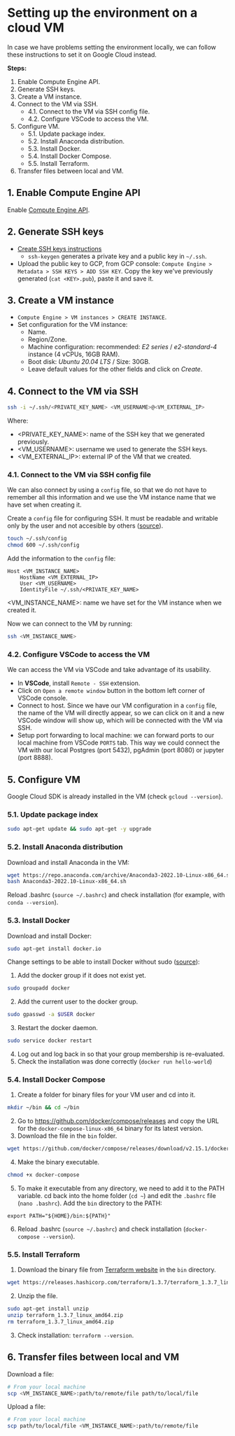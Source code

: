 # Setting up the environment on a cloud VM

In case we have problems setting the environment locally, we can follow these instructions to set it on Google Cloud instead.

**Steps:**
1. Enable Compute Engine API.
2. Generate SSH keys.
3. Create a VM instance.
4. Connect to the VM via SSH.
    * 4.1. Connect to the VM via SSH config file.
    * 4.2. Configure VSCode to access the VM.
5. Configure VM.
    * 5.1. Update package index.
    * 5.2. Install Anaconda distribution.
    * 5.3. Install Docker.
    * 5.4. Install Docker Compose.
    * 5.5. Install Terraform.
6. Transfer files between local and VM.

## 1. Enable Compute Engine API

Enable [Compute Engine API](https://console.cloud.google.com/apis/library/compute.googleapis.com).


## 2. Generate SSH keys

* [Create SSH keys instructions](https://cloud.google.com/compute/docs/connect/create-ssh-keys)
    + `ssh-keygen` generates a private key and a public key in `~/.ssh`.
* Upload the public key to GCP, from GCP console: `Compute Engine > Metadata > SSH KEYS > ADD SSH KEY`. Copy the key we've previously generated (`cat <KEY>.pub`), paste it and save it.


## 3. Create a VM instance

* `Compute Engine > VM instances > CREATE INSTANCE`.
* Set configuration for the VM instance:
    + Name.
    + Region/Zone.
    + Machine configuration: recommended: *E2 series* / *e2-standard-4* instance (4 vCPUs, 16GB RAM).
    + Boot disk: *Ubuntu 20.04 LTS* / Size: 30GB.
    * Leave default values for the other fields and click on *Create*.

## 4. Connect to the VM via SSH

```bash
ssh -i ~/.ssh/<PRIVATE_KEY_NAME> <VM_USERNAME>@<VM_EXTERNAL_IP>
```
Where:
* <PRIVATE_KEY_NAME>: name of the SSH key that we generated previously.
* <VM_USERNAME>: username we used to generate the SSH keys.
* <VM_EXTERNAL_IP>: external IP of the VM that we created.


### 4.1. Connect to the VM via SSH config file

We can also connect by using a `config` file, so that we do not have to remember all this information and we use the VM instance name that we have set when creating it.

Create a `config` file for configuring SSH. It must be readable and writable only by the user and not accesible by others ([source](https://linuxize.com/post/using-the-ssh-config-file/)).

```bash
touch ~/.ssh/config
chmod 600 ~/.ssh/config
```

Add the information to the `config` file:

```config
Host <VM_INSTANCE_NAME>
    HostName <VM_EXTERNAL_IP>
    User <VM_USERNAME>
    IdentityFile ~/.ssh/<PRIVATE_KEY_NAME>
```
<VM_INSTANCE_NAME>: name we have set for the VM instance when we created it.

Now we can connect to the VM by running:

```bash
ssh <VM_INSTANCE_NAME>
```

### 4.2. Configure VSCode to access the VM
We can access the VM via VSCode and take advantage of its usability.
* In **VSCode**, install `Remote - SSH` extension.
* Click on `Open a remote window` button in the bottom left corner of VSCode console.
* Connect to host. Since we have our VM configuration in a `config` file, the name of the VM will directly appear, so we can click on it and a new VSCode window will show up, which will be connected with the VM via SSH.
* Setup port forwarding to local machine: we can forward ports to our local machine from VSCode `PORTS` tab. This way we could connect the VM with our local Postgres (port 5432), pgAdmin (port 8080) or jupyter (port 8888).

## 5. Configure VM

Google Cloud SDK is already installed in the VM (check `gcloud --version`).

### 5.1. Update package index

```bash
sudo apt-get update && sudo apt-get -y upgrade
```

### 5.2. Install Anaconda distribution

Download and install Anaconda in the VM:

```bash
wget https://repo.anaconda.com/archive/Anaconda3-2022.10-Linux-x86_64.sh
bash Anaconda3-2022.10-Linux-x86_64.sh

```

Reload .bashrc (`source ~/.bashrc`) and check installation (for example, with `conda --version`).

### 5.3. Install Docker

Download and install Docker:

```bash
sudo apt-get install docker.io
```

Change settings to be able to install Docker without sudo ([source](https://github.com/sindresorhus/guides/blob/main/docker-without-sudo.md)):
1. Add the docker group if it does not exist yet.
```bash
sudo groupadd docker
```
2. Add the current user to the docker group.
```bash
sudo gpasswd -a $USER docker
```
3. Restart the docker daemon.
```bash
sudo service docker restart
```
4. Log out and log back in so that your group membership is re-evaluated.
5. Check the installation was done correctly (`docker run hello-world`)

### 5.4. Install Docker Compose

1. Create a folder for binary files for your VM user and cd into it.
```bash
mkdir ~/bin && cd ~/bin
```
2. Go to https://github.com/docker/compose/releases and copy the URL for the `docker-compose-linux-x86_64` binary for its latest version.
3. Download the file in the `bin` folder.
```bash
wget https://github.com/docker/compose/releases/download/v2.15.1/docker-compose-linux-x86_64 -O docker-compose
```
4. Make the binary executable.
```bash
chmod +x docker-compose
```
5. To make it executable from any directory, we need to add it to the PATH variable. cd back into the home folder (`cd ~`) and edit the `.bashrc` file (`nano .bashrc`). Add the `bin` directory to the PATH:
```
export PATH="${HOME}/bin:${PATH}"
```
6. Reload .bashrc (`source ~/.bashrc`) and check installation (`docker-compose --version`).


### 5.5. Install Terraform

1. Download the binary file from [Terraform website](https://developer.hashicorp.com/terraform/downloads) in the `bin` directory.

```bash
wget https://releases.hashicorp.com/terraform/1.3.7/terraform_1.3.7_linux_amd64.zip
```
2. Unzip the file.
```bash
sudo apt-get install unzip
unzip terraform_1.3.7_linux_amd64.zip
rm terraform_1.3.7_linux_amd64.zip

```
3. Check installation: `terraform --version`.

## 6. Transfer files between local and VM

Download a file:

```bash
# From your local machine
scp <VM_INSTANCE_NAME>:path/to/remote/file path/to/local/file
```

Upload a file:
```bash
# From your local machine
scp path/to/local/file <VM_INSTANCE_NAME>:path/to/remote/file
```